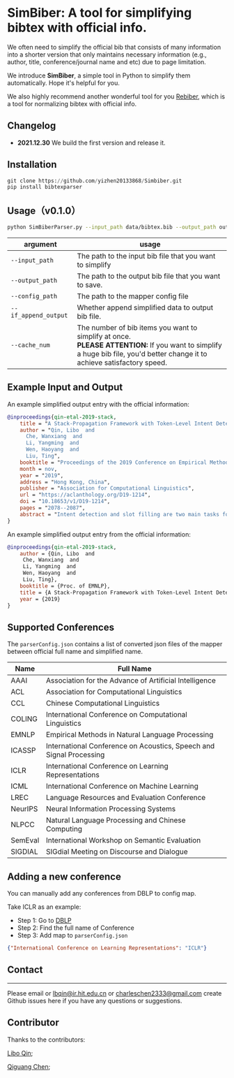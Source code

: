 # SimBiber: A tool for simplifying bibtex with official info.

We often need to simplify the official bib that consists of many information into a shorter version that only maintains necessary information (e.g., author, title, conference/journal name and etc) due to page limitation.

We introduce __SimBiber__, a simple tool in Python to simplify them automatically. Hope it's helpful for you.

We also highly recommend another wonderful tool for you  [Rebiber](https://github.com/yuchenlin/rebiber), which is a tool for normalizing bibtex with official info.

## Changelog

- **2021.12.30** 
We build the first version and release it.

## Installation

```python
git clone https://github.com/yizhen20133868/Simbiber.git
pip install bibtexparser
```

## Usage（v0.1.0）

```bash 
python SimBiberParser.py --input_path data/bibtex.bib --output_path out/bibtex.bib --config_path parserConfig.json --if_append_output False --cache_num 100
```
| argument | usage|
| ----------- | ----------- |
| `--input_path` | The path to the input bib file that you want to simplify |
| `--output_path` | The path to the output bib file that you want to save.  |
| `--config_path` | The path to the mapper config file  |
| `--if_append_output` | Whether append simplified data to output bib file.  |
| `--cache_num` | The number of bib items you want to simplify at once.<br/> <b>PLEASE ATTENTION:</b> If you want to simplify a huge bib file, you'd better change it to achieve satisfactory speed. |


## Example Input and Output
An example simplified output entry with the official information:
```bib
@inproceedings{qin-etal-2019-stack,
    title = "A Stack-Propagation Framework with Token-Level Intent Detection for Spoken Language Understanding",
    author = "Qin, Libo  and
      Che, Wanxiang  and
      Li, Yangming  and
      Wen, Haoyang  and
      Liu, Ting",
    booktitle = "Proceedings of the 2019 Conference on Empirical Methods in Natural Language Processing and the 9th International Joint Conference on Natural Language Processing (EMNLP-IJCNLP)",
    month = nov,
    year = "2019",
    address = "Hong Kong, China",
    publisher = "Association for Computational Linguistics",
    url = "https://aclanthology.org/D19-1214",
    doi = "10.18653/v1/D19-1214",
    pages = "2078--2087",
    abstract = "Intent detection and slot filling are two main tasks for building a spoken language understanding (SLU) system. The two tasks are closely tied and the slots often highly depend on the intent. In this paper, we propose a novel framework for SLU to better incorporate the intent information, which further guiding the slot filling. In our framework, we adopt a joint model with Stack-Propagation which can directly use the intent information as input for slot filling, thus to capture the intent semantic knowledge. In addition, to further alleviate the error propagation, we perform the token-level intent detection for the Stack-Propagation framework. Experiments on two publicly datasets show that our model achieves the state-of-the-art performance and outperforms other previous methods by a large margin. Finally, we use the Bidirectional Encoder Representation from Transformer (BERT) model in our framework, which further boost our performance in SLU task.",
}
```


An example simplified output entry from the official information:
```bib
@inproceedings{qin-etal-2019-stack,
    author = {Qin, Libo  and
     Che, Wanxiang  and
     Li, Yangming  and
     Wen, Haoyang  and
     Liu, Ting},
    booktitle = {Proc. of EMNLP},
    title = {A Stack-Propagation Framework with Token-Level Intent Detection for Spoken Language Understanding},
    year = {2019}
}
```


## Supported Conferences 

The `parserConfig.json` contains a list of converted json files of the mapper between official full name and simplified name.

| Name | Full Name |
| --- | ----------- |
| AAAI | Association for the Advance of Artificial Intelligence |
| ACL |  Association for Computational Linguistics |
| CCL |  Chinese Computational Linguistics |
| COLING |  International Conference on Computational Linguistics |
| EMNLP |  Empirical Methods in Natural Language Processing |
| ICASSP | International Conference on Acoustics, Speech and Signal Processing |
| ICLR | International Conference on Learning Representations |
| ICML | International Conference on Machine Learning |
| LREC | Language Resources and Evaluation Conference |
| NeurIPS | Neural Information Processing Systems |
| NLPCC | Natural Language Processing and Chinese Computing |
| SemEval | International Workshop on Semantic Evaluation |
|SIGDIAL| SIGdial Meeting on Discourse and Dialogue|

## Adding a new conference

You can manually add any conferences from DBLP to config map.

Take ICLR as an example:

- Step 1: Go to [DBLP](https://dblp.org/db/conf/iclr/iclr2020.html) 
- Step 2: Find the full name of Conference
- Step 3: Add map to ```parserConfig.json```
```json
{"International Conference on Learning Representations": "ICLR"}
```

## Contact

---
Please email or lbqin@ir.hit.edu.cn or charleschen2333@gmail.com create Github issues here if you have any questions or suggestions. 

## Contributor

Thanks to the contributors:

[Libo Qin](http://ir.hit.edu.cn/~lbqin/);

[Qiguang Chen](https://github.com/LightChen233);
